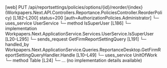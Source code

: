 [web] PUT /api/reportsettings/policies/options/{id}/reorder/{index}  (Workpapers.Next.API.Controllers.Reportance.PoliciesController.ReorderPolicy)  [L182–L200] status=200 [auth=AuthorizationPolicies.Administrator]
  └─ uses_service UserService
    └─ method IsSuperUser [L186]
      └─ implementation Workpapers.Next.ApplicationService.Services.UserService.IsSuperUser [L20-L295]
  └─ sends_request GetFirmReportSettingQuery [L191]
    └─ handled_by Workpapers.Next.ApplicationService.Queries.ReportanceDesktop.GetFirmReportSettingQueryHandler.Handle [L10–L49]
      └─ uses_service UnitOfWork
        └─ method Table [L24]
          └─ ... (no implementation details available)

